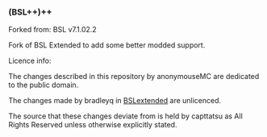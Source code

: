 ### (BSL++)++
Forked from: BSL v7.1.02.2

Fork of BSL Extended to add some better modded support.


Licence info:

The changes described in this repository by anonymouseMC are dedicated to the public domain.

The changes made by bradleyq in [BSLextended](https://github.com/bradleyq/BSLextended) are unlicenced.

The source that these changes deviate from is held by capttatsu as All Rights Reserved unless otherwise explicitly stated.
